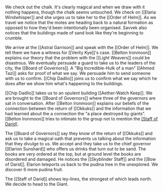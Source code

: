 We check out the chalk. It's clearly magical and when we draw with it nothing happens, though the chalk seems untouched. We check on [[Elaria Windwhisper]] and she urges us to take her to the [[Order of Helm]]. As we travel we notice that the motes are heading back to a natural formation as opposed to how they'd been intentionally been organised. Savvek also notices that the buildings made of sand look like they're beginning to crumble.

We arrive at the [[Astral Garrison]] and speak with the [[Order of Helm]]. We tell them we have a witness for [[Verity Kye]]'s case. [[Belton Ironmoon]] explains our theory that the problem with the [[Light Weavers]] could be disastrous. We eventually persuade a guard to take us to the leaders of the city, the  [[Board of Governors]]. A "Big Incredible-Hulk of a man" [[Ahmed Tazi]] asks for proof of what we say. We persuade him to send someone with us to confirm. [[Chip Dadlio]] joins us to confirm what we say which he does after we show him what's happening to the buildings.

[[Chip Dadlio]] takes us to an opulent building [[Aether-Watch Keep]]. We are brought to the [[Board of Governors]] where three of the governors are sat in conversation. After [[Belton Ironmoon]] explains our beliefs of the connection between the return of [[Okkuks]] and the information that we had learned about the a connection the "a place destroyed by giants".
[[Belton Ironmoon]] tries to intimate to the group not to mention the [[Staff of Darid]](?). 

The [[Board of Governors]] say they know of the return of [[Okkuks]] and ask us to take a magical oath that prevents us talking about the information that they divulge to us. We accept and they take us to the chief governor [[Elarion Sunshard]] who offers us drinks that turn out to be sand. The books are very ordered at the top, but at ground level the books are disordered and damaged. He notices the [[Skyblinder Staff]] and the [[Bow of Darid]]. Elarion teleports us back to the pudina tree in the unexplored. We discover 6 more pudina fruit. 

The [[Staff of Darid]] shows ley-lines, the strongest of which leads north. We decide to head to the Giant.



